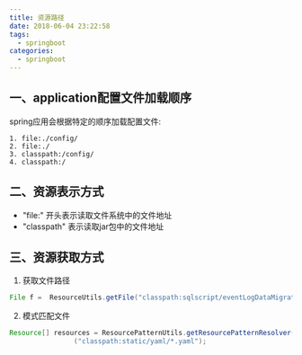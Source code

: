 ```yaml
---
title: 资源路径
date: 2018-06-04 23:22:58
tags: 
  - springboot
categories:
  - springboot
---
```


## 一、application配置文件加载顺序

spring应用会根据特定的顺序加载配置文件:

```
1. file:./config/
2. file:./
3. classpath:/config/
4. classpath:/
```

## 二、资源表示方式

- "file:"  开头表示读取文件系统中的文件地址
- "classpath" 表示读取jar包中的文件地址

## 三、资源获取方式

1. 获取文件路径

```java
File f =  ResourceUtils.getFile("classpath:sqlscript/eventLogDataMigration.sql");
```

2. 模式匹配文件

```java
Resource[] resources = ResourcePatternUtils.getResourcePatternResolver(resourceLoader).getResources
                ("classpath:static/yaml/*.yaml");
```


